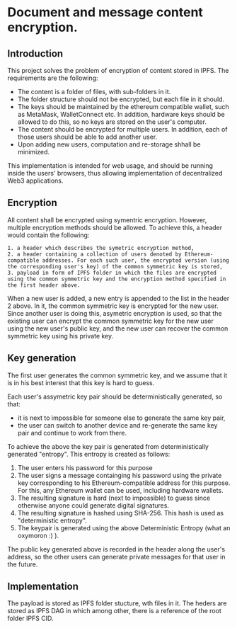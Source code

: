 # Document and message content encryption.

## Introduction

This project solves the problem of encryption of content stored in IPFS. The requirements are the following:

- The content is a folder of files, with sub-folders in it.
- The folder structure should not be encrypted, but each file in it should.
- The keys should be maintained by the ethereum compatible wallet, such as MetaMask, WalletConnect etc. In addition, hardware keys should be allowed to do this, so no keys are stored on the user's computer.
- The content should be encrypted for multiple users. In addition, each of those users should be able to add another user.
- Upon adding new users, computation and re-storage shhall be minimized.

This implementation is intended for web usage, and should be running inside the users' browsers, thus allowing implementation of decentralized Web3 applications.

## Encryption

All content shall be encrypted using symentric encryption. However, multiple encryption methods should be allowed. To achieve this, a header would contain the following:

    1. a header which describes the symetric encryption method,
    2. a header containing a collection of users denoted by Ethereum-compatible addresses. For each such user, the encrypted version (using the corresponding user's key) of the common symmetric key is stored,
    3. payload in form of IPFS folder in which the files are encrypted using the common symmetric key and the encryption method specified in the first header above.

When a new user is added, a new entry is appended to the list in the header 2 above. In it, the common symmetric key is encrypted for the new user. Since another user is doing this, asymetric encryption is used, so that the existing user can encrypt the common symmetric key for the new user using the new user's public key, and the new user can recover the common symmetric key using his private key. 

## Key generation

The first user generates the common symmetric key, and we assume that it is in his best interest that this key is hard to guess.

Each user's assymetric key pair should be deterministically generated, so that:
- it is next to impossible for someone else to generate the same key pair,
- the user can switch to another device and re-generate the same key pair and continue to work from there.

To achieve the above the key pair is generated from deterministically generated "entropy". This entropy is created as follows:
1. The user enters his password for this purpose
2. The user signs a message containging his password using the private key corresponding to his Ethereum-compatible address for this purpose. For this, any Ethereum wallet can be used, including hardware wallets.
3. The resulting signature is hard (next to impossible) to guess since otherwise anyone could generate digital signatures.
4. The resulting signature is hashed using SHA-256. This hash is used as "deterministic entropy".
5. The keypair is generated using the above Deterministic Entropy (what an oxymoron :) ). 

The public key generated above is recorded in the header along the user's address, so the other users can generate private messages for that user in the future.
## Implementation

The payload is stored as IPFS folder stucture, wth files in it. The heders are stored as IPFS DAG in which among other, there is a reference of the root folder IPFS CID.